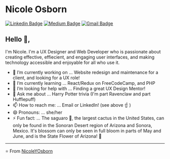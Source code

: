 # Nicole Osborn
[![Linkedin Badge](https://img.shields.io/badge/-nicoleyosborn-blue?style=flat-square&logo=Linkedin&logoColor=white&link=https://www.linkedin.com/in/nicoleyosborn/)](https://www.linkedin.com/in/nicoleyosborn/) [![Medium Badge](https://img.shields.io/badge/-@nicole.y.osborn-03a57a?style=flat-square&labelColor=000000&logo=Medium&link=https://medium.com/@nicole.y.osborn/)](https://medium.com/@nicole.y.osborn/)
[![Gmail Badge](https://img.shields.io/badge/-nicole.y.osborn@gmail.com-c14438?style=flat-square&logo=Gmail&logoColor=white&link=mailto:nicole.y.osborn+github@gmail.com)](mailto:nicole.y.osborn+github@gmail.com)

## Hello 👋,
I'm Nicole. I'm a UX Designer and Web Developer who is passionate about creating effective, effiecient, and engaging user interfaces, and making technology accessible and enjoyable for all who use it.

- 🔭 I’m currently working on ... Website redesign and maintenance for a client, and looking for a UX role!
- 🌱 I’m currently learning ... React/Redux on FreeCodeCamp, and PHP
- 🤔 I’m looking for help with ... Finding a great UX Design Mentor!
- 💬 Ask me about ... Harry Potter trivia (I'm part Ravenclaw and part Hufflepuff)
- 📫 How to reach me: ... Email or LinkedIn! (see above ☝️ )
- 😄 Pronouns: ... she/her
- ⚡ Fun fact: ... The saguaro 🌵, the largest cactus in the United States, can only be found in the Sonoran Desert region of Arizona and Sonora, Mexico. It's blossom can only be seen in full bloom in parts of May and June, and is the State Flower of Arizona! 🌼
---
⭐️ From [NicoleYOsborn](https://github.com/NicoleYOsborn)
